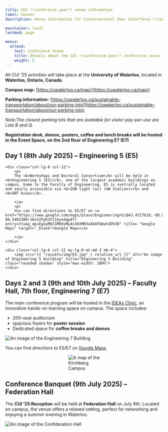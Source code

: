 ```yaml
---
title: CUI !!conference.year!! venue information
label: Venues
description: Venue information for Conversational User Interfaces !!conference.year!! conference.

maintainer: local
lastmod: page

menus:
  attend:
    text: Conference Venue
    title: Details about the CUI !!conference.year!! conference venue.
    weight: 5
---
```


All CUI ’25 activities will take place at the **University of Waterloo**, located in **Waterloo, Ontario, Canada**.

**Campus map:** [https://uwaterloo.ca/map/](https://uwaterloo.ca/map/)

**Parking information:** [https://uwaterloo.ca/sustainable-transportation/about/our-parking-lots](https://uwaterloo.ca/sustainable-transportation/about/our-parking-lots)

*Note:The closest parking lots that are available for visitor pay-per-use are Lots B and Q.*

**Registration desk, demos, posters, coffee and lunch breaks will be hosted in the Event Space, on the 2nd floor of Engineering E7 (E7)**

<!-- **Days 2 and 3 (9th and 10th July 2025):** 

The **main conference program** will take place at **Federation Hall**, a dedicated conference venue on campus within walking distance from the DC building and UW Station. -->

<!-- For directions and real-time transit suggestions, use [Google Maps](https://maps.google.com/) with public transit enabled, or visit [grt.ca.](https://www.grt.ca/en/index.aspx) All venues are fully accessible. -->

## Day 1 (8th July 2025) – Engineering 5 (E5)
<div class="row">

    <div class="col-lg-6 col-12">
        <p>
        The <b>Workshops and Doctoral Consortium</b> will be held in <b>Engineering 5 (E5)</b>, one of the largest academic buildings on campus, home to the Faculty of Engineering. E5 is centrally located and easily accessible via <b>ION light rail (UW Station)</b> and <b>GRT buses</b>.

        </p>
        <p>
        You can find directions to E5/E7 on <a href="https://www.google.com/maps/place/Engineering+5/@43.4727618,-80.5427135,17z/data=!3m1!4b1!4m6!3m5!1s0x882bf4011b91737d:0x10123397b6e1bf24!8m2!3d43.4727579!4d-80.5401386!16s%2Fg%2F11byxdqp4f?entry=ttu&g_ep=EgoyMDI1MDUxMy4xIKXMDSoASAFQAw%3D%3D" title= "Google Maps" target="_blank">Google Maps</a>

        </p>
    </div>

    <div class="col-lg-6 col-12 my-lg-0 mt-md-3 mb-4">
        <img src="{{ "/assets/img/E5.jpg" | relative_url }}" alt="An image of Engineering 5 building" title="Engineering 5 Building" class="rounded shadow" style="max-width: 100%">
    </div>
    
   </div>


## Days 2 and 3 (9th and 10th July 2025) – Faculty Hall, 7th floor, Engineering 7 (E7)

<div class="row">
    <div class="col-lg-6 col-12">
        <p>
            The main conference program will be hosted in the <a href="https://uwaterloo.ca/engineering-ideas-clinic/" title= "Iseeas Clinic" target="_blank">IDEAs Clinic</a>, an innovative hands-on learning space on campus. The space includes:
            <ul>
            <li>200-seat auditorium</li>
            <li>spacious foyers for <b>poster session</b></li>
            <li>Dedicated space for <b>coffee breaks and demos</b></li>
        </ul>
        </p>        
    </div>
    <div class="col-lg-6 col-12 my-lg-0 mt-md-3 mb-4">
        <img src="{{ "/assets/img/E7.jpg" | relative_url }}" alt="An image of the Engineering 7 Building" title="Engineering 7 Building" class="rounded shadow" style="max-width: 100%">
    </div>
     <div class="col-12 mt-1 text-center">
       <p> You can find directions to E5/E7 on <a href="https://www.google.com/maps/place/Engineering+5/@43.4727618,-80.5427135,17z/data=!3m1!4b1!4m6!3m5!1s0x882bf4011b91737d:0x10123397b6e1bf24!8m2!3d43.4727579!4d-80.5401386!16s%2Fg%2F11byxdqp4f?entry=ttu&g_ep=EgoyMDI1MDUxMy4xIKXMDSoASAFQAw%3D%3D" title= "Google Maps" target="_blank">Google Maps</a>
        </p>
    </div>

  </div>

<div class="row">
    <div style="display: flex; justify-content: center; align-items: center; width: 100%;">
        <img src="{{ "/assets/img/E7Map.jpg" | relative_url }}" alt="A map of the Kirchberg Campus" title="Map of the Engineering 5 and 7 Buildings" class="rounded shadow" style="max-width: 20%; transition: transform 0.3s ease; position: relative; z-index: 1;" onmouseover="this.style.transform='scale(3.0)';" onmouseout="this.style.transform='scale(1)';">
    </div>
    
 </div>
 
## Conference Banquet  (9th July 2025) – Federation Hall

<div class="row">
    <div class="col-lg-6 col-12">
        <p>
            The <b>CUI ’25 Reception</b> will be held at <b>Federation Hall</b> on July 9th. Located on campus, the venue offers a relaxed setting, perfect for networking and enjoying a summer evening in Waterloo.</p>
    </div>
    <div class="col-lg-6 col-12 my-lg-0 mt-md-3 mb-4">
        <img src="{{ "/assets/img/ConfederationHall.jpg" | relative_url }}" alt="An image of the Confideration Hall" title="Confideration Hall" class="rounded shadow" style="max-width: 100%">
    </div>
    
 </div>